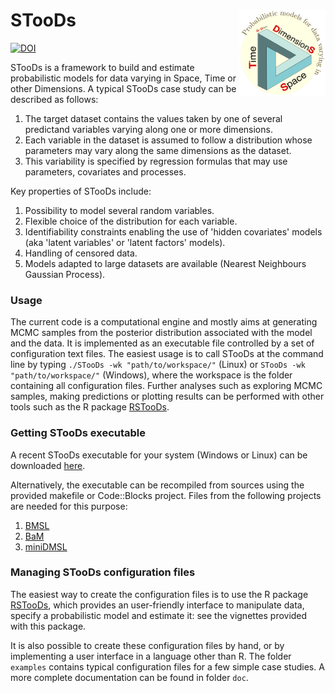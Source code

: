 # STooDs <a href=""><img src="goodies/logo.png" align="right" height="138" /></a>

[![DOI](https://zenodo.org/badge/DOI/10.5281/zenodo.5075586.svg)](https://doi.org/10.5281/zenodo.5075586)

STooDs is a framework to build and estimate probabilistic models for data varying in Space, Time or other Dimensions. A typical STooDs case study can be described as follows:

1. The target dataset contains the values taken by one of several predictand variables varying along one or more dimensions.
2. Each variable in the dataset is assumed to follow a distribution whose parameters may vary along the same dimensions as the dataset.
3. This variability is specified by regression formulas that may use parameters, covariates and processes.

Key properties of STooDs include:

1. Possibility to model several random variables.
2. Flexible choice of the distribution for each variable.
3. Identifiability constraints enabling the use of 'hidden covariates' models (aka 'latent variables' or 'latent factors' models).
4. Handling of censored data.
5. Models adapted to large datasets are available (Nearest Neighbours Gaussian Process).

### Usage
The current code is a computational engine and mostly aims at generating MCMC samples from the posterior distribution associated with the model and the data. It is implemented as an executable file controlled by a set of configuration text files. The easiest usage is to call STooDs at the command line by typing `./STooDs -wk "path/to/workspace/"` (Linux) or `STooDs -wk "path/to/workspace/"` (Windows), where the workspace is the folder containing all configuration files. Further analyses such as exploring MCMC samples, making predictions or plotting results can be performed with other tools such as the R package [RSTooDs](https://github.com/STooDs-tools/RSTooDs). 

### Getting STooDs executable
A recent STooDs executable for your system (Windows or Linux) can be downloaded [here](https://github.com/STooDs-tools/RSTooDs/tree/main/inst/bin).

Alternatively, the executable can be recompiled from sources using the provided makefile or Code::Blocks project. Files from the following projects are needed for this purpose:

1. [BMSL](https://github.com/benRenard/BMSL)
2. [BaM](https://github.com/BaM-tools/BaM)
3. [miniDMSL](https://github.com/benRenard/miniDMSL)

### Managing STooDs configuration files

The easiest way to create the configuration files is to use the R package [RSTooDs](https://github.com/STooDs-tools/RSTooDs), which provides an user-friendly interface to manipulate data, specify a probabilistic model and estimate it: see the vignettes provided with this package.

It is also possible to create these configuration files by hand, or by implementing a user interface in a language other than R. The folder `examples` contains typical configuration files for a few simple case studies. A more complete documentation can be found in folder `doc`.

